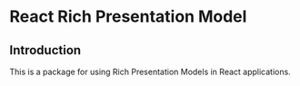 # React Rich Presentation Model

## Introduction

This is a package for using Rich Presentation Models in React applications.